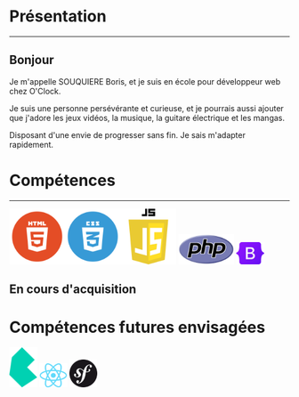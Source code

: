 

# Présentation

---

## Bonjour
 
 Je m'appelle SOUQUIERE Boris, et je suis en école pour développeur web chez O'Clock.
 
 Je suis une personne persévérante et curieuse, et je pourrais aussi ajouter que j'adore les jeux vidéos, la musique, la guitare électrique et les mangas.
 
 Disposant d'une envie de progresser sans fin. Je sais m'adapter rapidement.


# Compétences

---


<img src="html.png" width="100" height="auto"><img src="css.png" width="100" height="auto"><img src="js-logo.png" width="100" height="auto">
<img src="PHP-logo.svg.png" width="100" height="auto"> <img src="Bootstrap_logo.svg.png" width="50" height="auto" padding-left="200px">


## En cours d'acquisition




# Compétences futures envisagées

<img src="bulma.png" width ="50" height ="auto"> <img src="React-icon.svg.png" width ="50" height ="auto"> <img src="symfony.svg.png" width ="50" height ="auto"> 
